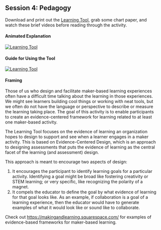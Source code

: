 ## Session 4: Pedagogy 

Download and print out the [Learning Tool](https://github.com/p2pu/makingandlearning/raw/gh-pages/modules/tools/Learning-Tool.pdf), grab some chart paper, and watch these brief videos before reading through the activity. 

#### Animated Explanation
[![Learning Tool](https://img.youtube.com/vi/EnjM49OKZaA/0.jpg)](https://www.youtube.com/watch?v=EnjM49OKZaA "Learning Tool")

#### Guide for Using the Tool
[![Learning Tool](https://img.youtube.com/vi/bLBsfOf4NVA/0.jpg)](https://www.youtube.com/watch?v=bLBsfOf4NVA "Learning Tool")

#### Framing 
Those of us who design and facilitate maker-based learning experiences often have a difficult time talking about the learning in those experiences. We might see learners building cool things or working with neat tools, but we often do not have the language or perspective to describe or measure the learning taking place. The goal of this activity is to enable participants to create an evidence-centered framework for learning related to at least one maker-based activity.

The Learning Tool focuses on the evidence of learning  an organization hopes to design to support and see when a learner engages in a maker activity. This is based on Evidence-Centered Design, which is an approach to designing assessments that puts the evidence of learning as the central facet of the learning (and assessment) design.

This approach is meant to encourage two aspects of design:  
1. It encourages the participant to identify learning goals for a particular activity. Identifying a goal might be broad like fostering creativity or STEM learning; or very specific, like recognizing the polarity of a magnet.
2. It compels the educator to define the goal by what evidence of learning for that goal looks like. As an example, if collaboration is a goal of a learning experience, then the educator would have to generate examples of what it would look like or sound like to collaborate. 

Check out <https://makingandlearning.squarespace.com/> for examples of evidence-based frameworks for maker-based learning.
